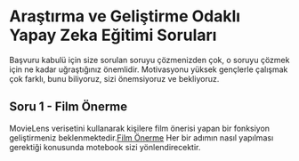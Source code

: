 # Araştırma ve Geliştirme Odaklı Yapay Zeka Eğitimi Soruları


Başvuru kabulü için size sorulan soruyu çözmenizden çok, o soruyu çözmek için ne kadar uğraştığınız önemlidir. Motivasyonu yüksek gençlerle çalışmak çok farklı, bunu biliyoruz, sizi önemsiyoruz ve bekliyoruz.
 
## Soru 1 - Film Önerme
MovieLens verisetini kullanarak kişilere film önerisi yapan bir fonksiyon geliştirmeniz beklenmektedir.[Film Önerme](https://github.com/kaveai/arge-odakli-yapay-zeka-egitimi2-sorulari/blob/main/Soru1.ipynb) Her bir adımın nasıl yapılması gerektiği konusunda motebook sizi yönlendirecektir.
